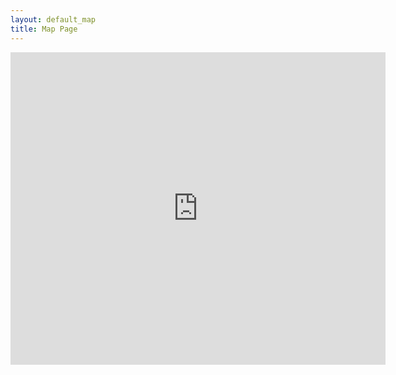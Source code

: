 ```yaml
---
layout: default_map
title: Map Page
---
```

<div class="mapouter">
<div class="gmap_canvas">
<iframe width="600" height="500" id="gmap_canvas" src="https://maps.google.com/maps?q=university%20of%20san%20francisco&t=k&z=9&ie=UTF8&iwloc=&output=embed" frameborder="0" scrolling="no" marginheight="0" marginwidth="0">
</iframe>
<a href="https://ultimatewp.net">ultimatewp.net</a>
</div>
<style>.mapouter{position:relative;text-align:right;height:500px;width:600px;}.gmap_canvas {overflow:hidden;background:none!important;height:500px;width:600px;}</style>
</div>